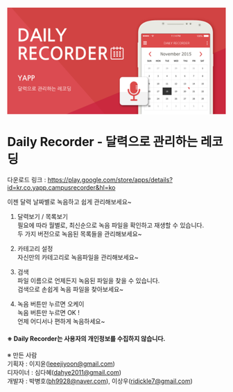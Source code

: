![Image](https://github.com/ridickle7/LeeSangWoo_Portfolio/blob/master/1.%20ImageRef/1.%20DailyRecorder/headPage.png) <br>
# Daily Recorder - 달력으로 관리하는 레코딩

다운로드 링크 : https://play.google.com/store/apps/details?id=kr.co.yapp.campusrecorder&hl=ko

이젠 달력 날짜별로 녹음하고 쉽게 관리해보세요~

1. 달력보기 / 목록보기<br>
필요에 따라 월별로, 최신순으로 녹음 파일을 확인하고 재생할 수 있습니다. <br>
두 가지 버전으로 녹음된 목록들을 관리해보세요~

2. 카테고리 설정<br>
자신만의 카테고리로 녹음파일을 관리해보세요~

3. 검색<br>
파일 이름으로 언제든지 녹음된 파일을 찾을 수 있습니다.<br>
검색으로 손쉽게 녹음 파일을 찾아보세요~

4. 녹음 버튼만 누르면 오케이<br>
녹음 버튼만 누르면 OK !<br>
언제 어디서나 편하게 녹음하세요~<br>

#### ※ Daily Recorder는 사용자의 개인정보를 수집하지 않습니다.

※ 만든 사람<br>
기획자 : 이지윤(leeejiyoon@gmail.com)<br>
디자이너 : 심다혜(dahye2011@gmail.com)<br>
개발자 : 박병호(bh9928@naver.com), 이상우(ridickle7@gmail.com) <br>
